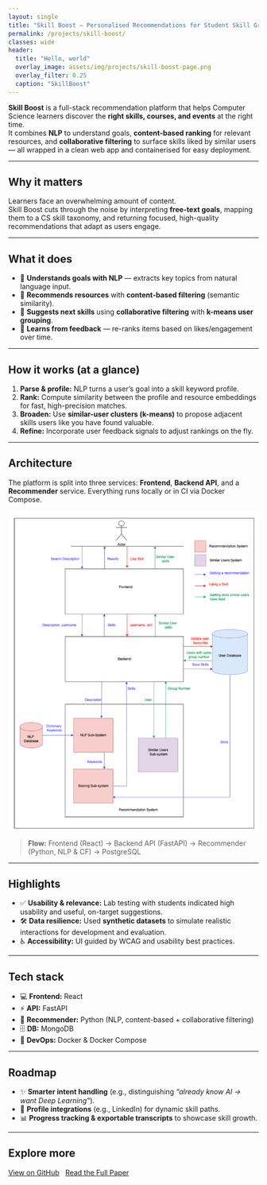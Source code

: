 ```yaml
---
layout: single
title: "Skill Boost — Personalised Recommendations for Student Skill Growth"
permalink: /projects/skill-boost/
classes: wide
header:
  title: "Hello, world"
  overlay_image: assets/img/projects/skill-boost-page.png
  overlay_filter: 0.25
  caption: "SkillBoost"
---
```


**Skill Boost** is a full-stack recommendation platform that helps Computer Science learners discover the **right skills, courses, and events** at the right time.  
It combines **NLP** to understand goals, **content-based ranking** for relevant resources, and **collaborative filtering** to surface skills liked by similar users — all wrapped in a clean web app and containerised for easy deployment.  

---

## Why it matters
Learners face an overwhelming amount of content.  
Skill Boost cuts through the noise by interpreting **free-text goals**, mapping them to a CS skill taxonomy, and returning focused, high-quality recommendations that adapt as users engage.  

---

## What it does
- 🧠 **Understands goals with NLP** — extracts key topics from natural language input.  
- 🎯 **Recommends resources** with **content-based filtering** (semantic similarity).   
- 🤝 **Suggests next skills** using **collaborative filtering** with **k-means user grouping**.   
- 🔄 **Learns from feedback** — re-ranks items based on likes/engagement over time.  

---

## How it works (at a glance)
1. **Parse & profile:** NLP turns a user’s goal into a skill keyword profile.  
2. **Rank:** Compute similarity between the profile and resource embeddings for fast, high-precision matches.  
3. **Broaden:** Use **similar-user clusters (k-means)** to propose adjacent skills users like you have found valuable.   
4. **Refine:** Incorporate user feedback signals to adjust rankings on the fly.  

---

## Architecture
The platform is split into three services: **Frontend**, **Backend API**, and a **Recommender** service. Everything runs locally or in CI via Docker Compose.  

![System Architecture](/assets/img/projects/skill_boost_arch.png)  

> **Flow:** Frontend (React) → Backend API (FastAPI) → Recommender (Python, NLP & CF) → PostgreSQL  

---

## Highlights
- ✅ **Usability & relevance:** Lab testing with students indicated high usability and useful, on-target suggestions.   
- 🛠️ **Data resilience:** Used **synthetic datasets** to simulate realistic interactions for development and evaluation.   
- ♿ **Accessibility:** UI guided by WCAG and usability best practices.  

---

## Tech stack
- 💻 **Frontend:** React  
- ⚡ **API:** FastAPI  
- 🧩 **Recommender:** Python (NLP, content-based + collaborative filtering)  
- 🗄️ **DB:** MongoDB  
- 🐳 **DevOps:** Docker & Docker Compose  

---

## Roadmap
- ✨ **Smarter intent handling** (e.g., distinguishing *“already know AI → want Deep Learning”*).   
- 🔗 **Profile integrations** (e.g., LinkedIn) for dynamic skill paths.   
- 📊 **Progress tracking & exportable transcripts** to showcase skill growth.  

---

## Explore more
<div style="margin:1rem 0; display:flex; flex-wrap:wrap; gap:.75rem;">
  <a class="btn btn--primary" href="https://github.com/lucyinett/skill-boost" target="_blank" rel="noopener">View on GitHub</a>
  <a class="btn" href="/assets/docs/project.pdf" target="_blank" rel="noopener">Read the Full Paper</a>
</div>
